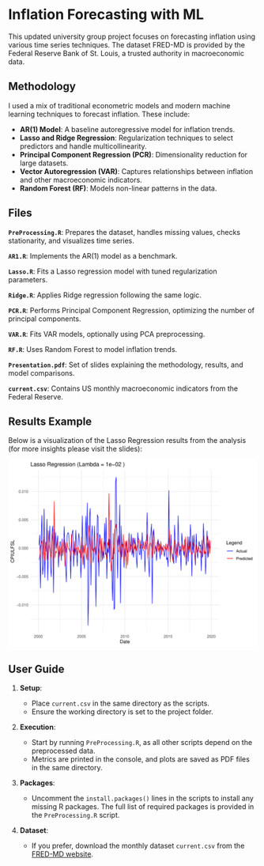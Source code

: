 # Inflation Forecasting with ML

This updated university group project focuses on forecasting inflation using various time series techniques. The dataset FRED-MD is provided by the Federal Reserve Bank of St. Louis, a trusted authority in macroeconomic data.

## Methodology

I used a mix of traditional econometric models and modern machine learning techniques to forecast inflation. These include:

- **AR(1) Model**: A baseline autoregressive model for inflation trends.
- **Lasso and Ridge Regression**: Regularization techniques to select predictors and handle multicollinearity.
- **Principal Component Regression (PCR)**: Dimensionality reduction for large datasets.
- **Vector Autoregression (VAR)**: Captures relationships between inflation and other macroeconomic indicators.
- **Random Forest (RF)**: Models non-linear patterns in the data.

## Files

**`PreProcessing.R`**: Prepares the dataset, handles missing values, checks stationarity, and visualizes time series.

**`AR1.R`**: Implements the AR(1) model as a benchmark.

**`Lasso.R`**: Fits a Lasso regression model with tuned regularization parameters.

**`Ridge.R`**: Applies Ridge regression following the same logic.

**`PCR.R`**: Performs Principal Component Regression, optimizing the number of principal components.

**`VAR.R`**: Fits VAR models, optionally using PCA preprocessing.

**`RF.R`**: Uses Random Forest to model inflation trends.

**`Presentation.pdf`**: Set of slides explaining the methodology, results, and model comparisons.

**`current.csv`**: Contains US monthly macroeconomic indicators from the Federal Reserve.


## Results Example

Below is a visualization of the Lasso Regression results from the analysis (for more insights please visit the slides):

![Lasso Results](LassoResults.png)


## User Guide

1. **Setup**:
   - Place `current.csv` in the same directory as the scripts.
   - Ensure the working directory is set to the project folder.

2. **Execution**:
   - Start by running `PreProcessing.R`, as all other scripts depend on the preprocessed data.
   - Metrics are printed in the console, and plots are saved as PDF files in the same directory.

3. **Packages**:
   - Uncomment the `install.packages()` lines in the scripts to install any missing R packages. The full list of required packages is provided in the `PreProcessing.R` script.

4. **Dataset**:
   - If you prefer, download the monthly dataset `current.csv` from the [FRED-MD website](https://www.stlouisfed.org/research/economists/mccracken/fred-databases).
